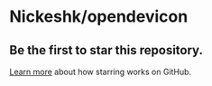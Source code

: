 # Nickeshk/opendevicon

## Be the first to star this repository.

[Learn more](https://help.github.com/articles/about-stars) about how starring works on GitHub.

